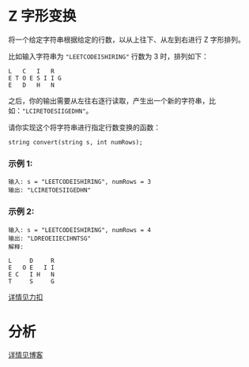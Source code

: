 # Z 字形变换

将一个给定字符串根据给定的行数，以从上往下、从左到右进行 Z 字形排列。

比如输入字符串为 `"LEETCODEISHIRING"` 行数为 3 时，排列如下：
```
L   C   I   R
E T O E S I I G
E   D   H   N
```

之后，你的输出需要从左往右逐行读取，产生出一个新的字符串，比如：`"LCIRETOESIIGEDHN"`。

请你实现这个将字符串进行指定行数变换的函数：
```
string convert(string s, int numRows);
```

### 示例 1:
```
输入: s = "LEETCODEISHIRING", numRows = 3
输出: "LCIRETOESIIGEDHN"
```

### 示例 2:
```
输入: s = "LEETCODEISHIRING", numRows = 4
输出: "LDREOEIIECIHNTSG"
解释:

L     D     R
E   O E   I I
E C   I H   N
T     S     G
```

[详情见力扣](https://leetcode.cn/problems/zigzag-conversion/)

# 分析

[详情见博客](https://bruceking.org/2020/01/09/leetcode-cn-problem-0006-zigzag-conversion/)
